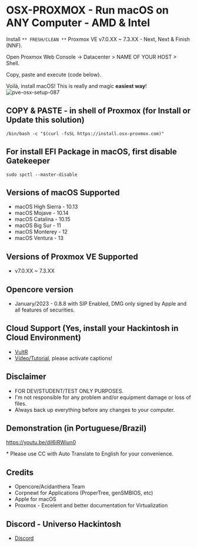 # OSX-PROXMOX - Run macOS on ANY Computer - AMD & Intel

Install `** FRESH/CLEAN **` Proxmox VE v7.0.XX ~ 7.3.XX - Next, Next & Finish (NNF).

Open Proxmox Web Console -> Datacenter > NAME OF YOUR HOST > Shell.

Copy, paste and execute (code below).

Voilà, install macOS! This is really and magic **easiest way**!
![pve-osx-setup-087](https://user-images.githubusercontent.com/23700365/206713237-1afde54f-8b13-4ca6-93f2-f914caed9c97.png)
## COPY & PASTE - in shell of Proxmox (for Install or Update this solution)

```
/bin/bash -c "$(curl -fsSL https://install.osx-proxmox.com)"
```

## For install EFI Package in macOS, first disable Gatekeeper

```
sudo spctl --master-disable
```

## Versions of macOS Supported
* macOS High Sierra - 10.13
* macOS Mojave - 10.14
* macOS Catalina - 10.15
* macOS Big Sur - 11
* macOS Monterey - 12
* macOS Ventura - 13

## Versions of Proxmox VE Supported
* v7.0.XX ~ 7.3.XX

## Opencore version
* January/2023 - 0.8.8 with SIP Enabled, DMG only signed by Apple and all features of securities.

## Cloud Support (Yes, install your Hackintosh in Cloud Environment)
- [VultR](https://www.vultr.com/?ref=9035565-8H)
- [Vídeo/Tutorial](https://youtu.be/8QsMyL-PNrM), please activate captions!

## Disclaimer

- FOR DEV/STUDENT/TEST ONLY PURPOSES.
- I'm not responsible for any problem and/or equipment damage or loss of files. 
- Always back up everything before any changes to your computer.

## Demonstration (in Portuguese/Brazil)

https://youtu.be/dil6iRWiun0

\* Please use CC with Auto Translate to English for your convenience.

## Credits

- Opencore/Acidanthera Team
- Corpnewt for Applications (ProperTree, genSMBIOS, etc)
- Apple for macOS
- Proxmox - Excelent and better documentation for Virtualization

## Discord - Universo Hackintosh
- [Discord](https://discord.universohackintosh.com.br)
